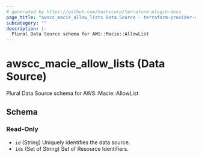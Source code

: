 ```yaml
---
# generated by https://github.com/hashicorp/terraform-plugin-docs
page_title: "awscc_macie_allow_lists Data Source - terraform-provider-awscc"
subcategory: ""
description: |-
  Plural Data Source schema for AWS::Macie::AllowList
---
```


# awscc_macie_allow_lists (Data Source)

Plural Data Source schema for AWS::Macie::AllowList



<!-- schema generated by tfplugindocs -->
## Schema

### Read-Only

- `id` (String) Uniquely identifies the data source.
- `ids` (Set of String) Set of Resource Identifiers.
